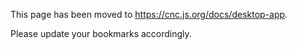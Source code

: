 This page has been moved to https://cnc.js.org/docs/desktop-app.

Please update your bookmarks accordingly.